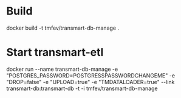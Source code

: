 # Build
docker build -t tmfev/transmart-db-manage .

# Start transmart-etl
docker run --name transmart-db-manage -e "POSTGRES_PASSWORD=POSTGRESSPASSWORDCHANGEME" -e "DROP=false" -e "UPLOAD=true" -e "TMDATALOADER=true" --link transmart-db:transmart-db -t -i tmfev/transmart-db-manage
